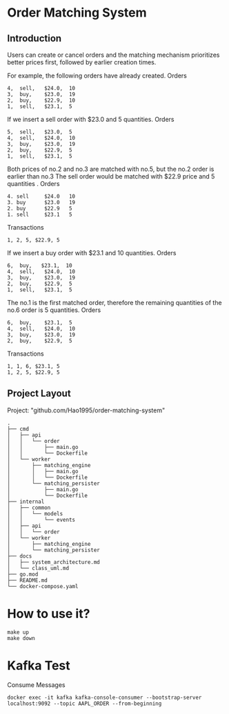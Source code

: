 # Order Matching System

## Introduction
Users can create or cancel orders and the matching mechanism prioritizes better prices first, followed by earlier creation times.

For example, the following orders have already created.
Orders
```
4,  sell,   $24.0,  10
3,  buy,    $23.0,  19
2,  buy,    $22.9,  10
1,  sell,   $23.1,  5
```

If we insert a sell order with $23.0 and 5 quantities.
Orders
```
5,  sell,   $23.0,  5
4,  sell,   $24.0,  10
3,  buy,    $23.0,  19
2,  buy,    $22.9,  5
1,  sell,   $23.1,  5
```

Both prices of no.2 and no.3 are matched with no.5, but the no.2 order is earlier than no.3
The sell order would be matched with $22.9 price and 5 quantities .
Orders
```
4. sell	    $24.0	10
3. buy      $23.0	19
2. buy	    $22.9	5
1. sell	    $23.1	5
```
Transactions
```
1, 2, 5, $22.9, 5
```

If we insert a buy order with $23.1 and 10 quantities.
Orders
```
6,  buy,   $23.1,  10
4,  sell,   $24.0,  10
3,  buy,    $23.0,  19
2,  buy,    $22.9,  5
1,  sell,   $23.1,  5
```

The no.1 is the first matched order, therefore the remaining quantities of the no.6 order is 5 quantities.
Orders
```
6,  buy,    $23.1,  5
4,  sell,   $24.0,  10
3,  buy,    $23.0,  19
2,  buy,    $22.9,  5
```
Transactions
```
1, 1, 6, $23.1, 5
1, 2, 5, $22.9, 5
```

## Project Layout
Project: "github.com/Hao1995/order-matching-system"

```
.
├── cmd
│   ├── api
│   │   └── order
│   │       ├── main.go
│   │       └── Dockerfile
│   └── worker
│       ├── matching_engine
│       │   ├── main.go
│       │   └── Dockerfile
│       └── matching_persister
│           ├── main.go
│           └── Dockerfile
├── internal
│   ├── common
│   │   └── models
│   │       └── events
│   ├── api
│   │   └── order
│   └── worker
│       ├── matching_engine
│       └── matching_persister
├── docs
│   ├── system_architecture.md
│   └── class_uml.md
├── go.mod
├── README.md
└── docker-compose.yaml
```

# How to use it?
```
make up
make down
```

# Kafka Test
Consume Messages
```
docker exec -it kafka kafka-console-consumer --bootstrap-server localhost:9092 --topic AAPL_ORDER --from-beginning
```